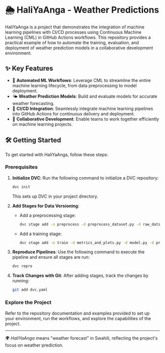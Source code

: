 # 🌦️ HaliYaAnga - Weather Predictions

HaliYaAnga is a project that demonstrates the integration of machine learning pipelines with CI/CD processes using Continuous Machine Learning (CML) in GitHub Actions workflows. This repository provides a practical example of how to automate the training, evaluation, and deployment of weather prediction models in a collaborative development environment.

## ✨ Key Features

- 🚀 **Automated ML Workflows**: Leverage CML to streamline the entire machine learning lifecycle, from data preprocessing to model deployment.
- 🌤️ **Weather Prediction Models**: Build and evaluate models for accurate weather forecasting.
- 🔄 **CI/CD Integration**: Seamlessly integrate machine learning pipelines into GitHub Actions for continuous delivery and deployment.
- 🤝 **Collaborative Development**: Enable teams to work together efficiently on machine learning projects.

## 🛠️ Getting Started

To get started with HaliYaAnga, follow these steps:

### Prerequisites

1. **Initialize DVC**: Run the following command to initialize a DVC repository:
    ```bash
    dvc init
    ```
    This sets up DVC in your project directory.

2. **Add Stages for Data Versioning**:
    - Add a preprocessing stage:
      ```bash
      dvc stage add -n preprocess -d preprocess_dataset.py -d raw_dataset/weather.csv -d utils_and_constants.py -o processed_dataset/weather.csv python3 preprocess_dataset.py
      ```
    - Add a training stage:
      ```bash
      dvc stage add -n train -d metrics_and_plots.py -d model.py -d processed_dataset/weather.csv -d train.py -d utils_and_constants.py -o metrics.json -o confusion_matrix.png python3 train.py
      ```

3. **Reproduce Pipelines**: Use the following command to execute the pipeline and ensure all stages are run:
    ```bash
    dvc repro
    ```

4. **Track Changes with Git**: After adding stages, track the changes by running:
    ```bash
    git add dvc.yaml
    ```

### Explore the Project

Refer to the repository documentation and examples provided to set up your environment, run the workflows, and explore the capabilities of the project.

---

🌍 *HaliYaAnga* means "weather forecast" in Swahili, reflecting the project's focus on weather prediction.